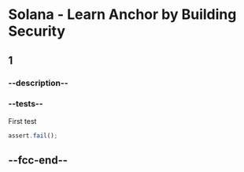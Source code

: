# Solana - Learn Anchor by Building Security

## 1

### --description--

### --tests--

First test

```js
assert.fail();
```

## --fcc-end--
